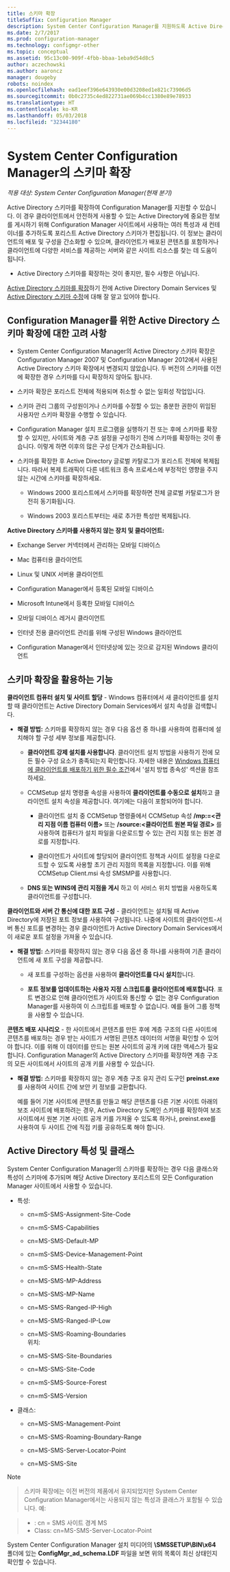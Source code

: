 ```yaml
---
title: 스키마 확장
titleSuffix: Configuration Manager
description: System Center Configuration Manager를 지원하도록 Active Directory 스키마를 확장합니다.
ms.date: 2/7/2017
ms.prod: configuration-manager
ms.technology: configmgr-other
ms.topic: conceptual
ms.assetid: 95c13c00-909f-4fbb-bbaa-1eba9d54d8c5
author: aczechowski
ms.author: aaroncz
manager: dougeby
robots: noindex
ms.openlocfilehash: ead1eef396e643930e00d3208ed1e821c73906d5
ms.sourcegitcommit: 0b0c2735c4ed822731ae069b4cc1380e89e78933
ms.translationtype: HT
ms.contentlocale: ko-KR
ms.lasthandoff: 05/03/2018
ms.locfileid: "32344180"
---
```

# <a name="schema-extensions-for-system-center-configuration-manager"></a>System Center Configuration Manager의 스키마 확장

*적용 대상: System Center Configuration Manager(현재 분기)*

Active Directory 스키마를 확장하여 Configuration Manager를 지원할 수 있습니다. 이 경우 클라이언트에서 안전하게 사용할 수 있는 Active Directory에 중요한 정보를 게시하기 위해 Configuration Manager 사이트에서 사용하는 여러 특성과 새 컨테이너를 추가하도록 포리스트 Active Directory 스키마가 편집됩니다. 이 정보는 클라이언트의 배포 및 구성을 간소화할 수 있으며, 클라이언트가 배포된 콘텐츠를 포함하거나 클라이언트에 다양한 서비스를 제공하는 서버와 같은 사이트 리소스를 찾는 데 도움이 됩니다.  

-   Active Directory 스키마를 확장하는 것이 좋지만, 필수 사항은 아닙니다.  

[Active Directory 스키마를 확장](https://docs.microsoft.com/sccm/core/plan-design/network/extend-the-active-directory-schema)하기 전에 Active Directory Domain Services 및 [Active Directory 스키마 수정](https://technet.microsoft.com/library/cc759402\(v=ws.10\).aspx)에 대해 잘 알고 있어야 합니다.  

## <a name="considerations-for-extending-the-active-directory-schema-for-configuration-manager"></a>Configuration Manager를 위한 Active Directory 스키마 확장에 대한 고려 사항  

-   System Center Configuration Manager의 Active Directory 스키마 확장은 Configuration Manager 2007 및 Configuration Manager 2012에서 사용된 Active Directory 스키마 확장에서 변경되지 않았습니다. 두 버전의 스키마를 이전에 확장한 경우 스키마를 다시 확장하지 않아도 됩니다.  

-   스키마 확장은 포리스트 전체에 적용되며 취소할 수 없는 일회성 작업입니다.  

-   스키마 관리 그룹의 구성원이거나 스키마를 수정할 수 있는 충분한 권한이 위임된 사용자만 스키마 확장을 수행할 수 있습니다.  

-   Configuration Manager 설치 프로그램을 실행하기 전 또는 후에 스키마를 확장할 수 있지만, 사이트와 계층 구조 설정을 구성하기 전에 스키마를 확장하는 것이 좋습니다. 이렇게 하면 이후의 많은 구성 단계가 간소화됩니다.  

-   스키마를 확장한 후 Active Directory 글로벌 카탈로그가 포리스트 전체에 복제됩니다. 따라서 복제 트래픽이 다른 네트워크 종속 프로세스에 부정적인 영향을 주지 않는 시간에 스키마를 확장하세요.  

    -   Windows 2000 포리스트에서 스키마를 확장하면 전체 글로벌 카탈로그가 완전히 동기화됩니다.  

    -   Windows 2003 포리스트부터는 새로 추가한 특성만 복제됩니다.  

**Active Directory 스키마를 사용하지 않는 장치 및 클라이언트:**  

-   Exchange Server 커넥터에서 관리하는 모바일 디바이스  

-   Mac 컴퓨터용 클라이언트  

-   Linux 및 UNIX 서버용 클라이언트  

-   Configuration Manager에서 등록된 모바일 디바이스  

-   Microsoft Intune에서 등록한 모바일 디바이스  

-   모바일 디바이스 레거시 클라이언트  

-   인터넷 전용 클라이언트 관리를 위해 구성된 Windows 클라이언트  

-   Configuration Manager에서 인터넷상에 있는 것으로 감지된 Windows 클라이언트  

## <a name="capabilities-that-benefit-from-extending-the-schema"></a>스키마 확장을 활용하는 기능  
**클라이언트 컴퓨터 설치 및 사이트 할당** - Windows 컴퓨터에서 새 클라이언트를 설치할 때 클라이언트는 Active Directory Domain Services에서 설치 속성을 검색합니다.  

-   **해결 방법:** 스키마를 확장하지 않는 경우 다음 옵션 중 하나를 사용하여 컴퓨터에 설치해야 할 구성 세부 정보를 제공합니다.  

    -   **클라이언트 강제 설치를 사용합니다**. 클라이언트 설치 방법을 사용하기 전에 모든 필수 구성 요소가 충족되는지 확인합니다. 자세한 내용은 [Windows 컴퓨터에 클라이언트를 배포하기 위한 필수 조건](/sccm/core/clients/deploy/prerequisites-for-deploying-clients-to-windows-computers)에서 '설치 방법 종속성' 섹션을 참조하세요.  

    -   CCMSetup 설치 명령줄 속성을 사용하여 **클라이언트를 수동으로 설치**하고 클라이언트 설치 속성을 제공합니다. 여기에는 다음이 포함되어야 합니다.  

        -   클라이언트 설치 중 CCMSetup 명령줄에서 CCMSetup 속성 **/mp:=&lt;관리 지점 이름 컴퓨터 이름\>** 또는 **/source:&lt;클라이언트 원본 파일 경로\>** 를 사용하여 컴퓨터가 설치 파일을 다운로드할 수 있는 관리 지점 또는 원본 경로를 지정합니다.  

        -   클라이언트가 사이트에 할당되어 클라이언트 정책과 사이트 설정을 다운로드할 수 있도록 사용할 초기 관리 지점의 목록을 지정합니다. 이를 위해 CCMSetup Client.msi 속성 SMSMP를 사용합니다.  

    -   **DNS 또는 WINS에 관리 지점을 게시** 하고 이 서비스 위치 방법을 사용하도록 클라이언트를 구성합니다.  

**클라이언트와 서버 간 통신에 대한 포트 구성** - 클라이언트는 설치될 때 Active Directory에 저장된 포트 정보를 사용하여 구성됩니다. 나중에 사이트의 클라이언트-서버 통신 포트를 변경하는 경우 클라이언트가 Active Directory Domain Services에서 이 새로운 포트 설정을 가져올 수 있습니다.  

-   **해결 방법:** 스키마를 확장하지 않는 경우 다음 옵션 중 하나를 사용하여 기존 클라이언트에 새 포트 구성을 제공합니다.  

    -   새 포트를 구성하는 옵션을 사용하여 **클라이언트를 다시 설치**합니다.  

    -   **포트 정보를 업데이트하는 사용자 지정 스크립트를 클라이언트에 배포합니다**. 포트 변경으로 인해 클라이언트가 사이트와 통신할 수 없는 경우 Configuration Manager를 사용하여 이 스크립트를 배포할 수 없습니다. 예를 들어 그룹 정책을 사용할 수 있습니다.  

**콘텐츠 배포 시나리오** - 한 사이트에서 콘텐츠를 만든 후에 계층 구조의 다른 사이트에 콘텐츠를 배포하는 경우 받는 사이트가 서명된 콘텐츠 데이터의 서명을 확인할 수 있어야 합니다. 이를 위해 이 데이터를 만드는 원본 사이트의 공개 키에 대한 액세스가 필요합니다. Configuration Manager의 Active Directory 스키마를 확장하면 계층 구조의 모든 사이트에서 사이트의 공개 키를 사용할 수 있습니다.  

-   **해결 방법:** 스키마를 확장하지 않는 경우 계층 구조 유지 관리 도구인 **preinst.exe**를 사용하여 사이트 간에 보안 키 정보를 교환합니다.  

     예를 들어 기본 사이트에 콘텐츠를 만들고 해당 콘텐츠를 다른 기본 사이트 아래의 보조 사이트에 배포하려는 경우, Active Directory 도메인 스키마를 확장하여 보조 사이트에서 원본 기본 사이트 공개 키를 가져올 수 있도록 하거나, preinst.exe를 사용하여 두 사이트 간에 직접 키를 공유하도록 해야 합니다.  

## <a name="active-directory-attributes-and-classes"></a>Active Directory 특성 및 클래스  
System Center Configuration Manager의 스키마를 확장하는 경우 다음 클래스와 특성이 스키마에 추가되며 해당 Active Directory 포리스트의 모든 Configuration Manager 사이트에서 사용할 수 있습니다.  

-   특성:  

    -   cn=mS-SMS-Assignment-Site-Code  

    -   cn=mS-SMS-Capabilities  

    -   cn=MS-SMS-Default-MP  

    -   cn=mS-SMS-Device-Management-Point  

    -   cn=mS-SMS-Health-State  

    -   cn=MS-SMS-MP-Address  

    -   cn=MS-SMS-MP-Name  

    -   cn=MS-SMS-Ranged-IP-High  

    -   cn=MS-SMS-Ranged-IP-Low  

    -   cn=MS-SMS-Roaming-Boundaries  
        위치:  

    -   cn=MS-SMS-Site-Boundaries  

    -   cn=MS-SMS-Site-Code  

    -   cn=mS-SMS-Source-Forest  

    -   cn=mS-SMS-Version  

-   클래스:  

    -   cn=MS-SMS-Management-Point  

    -   cn=MS-SMS-Roaming-Boundary-Range  

    -   cn=MS-SMS-Server-Locator-Point  

    -   cn=MS-SMS-Site  

> [!NOTE]  

>  스키마 확장에는 이전 버전의 제품에서 유지되었지만 System Center Configuration Manager에서는 사용되지 않는 특성과 클래스가 포함될 수 있습니다. 예:  

>   
>  -   : cn = SMS 사이트 경계 MS  
> -   Class: cn=MS-SMS-Server-Locator-Point  

System Center Configuration Manager 설치 미디어의 **\SMSSETUP\BIN\x64** 폴더에 있는 **ConfigMgr_ad_schema.LDF** 파일을 보면 위의 목록이 최신 상태인지 확인할 수 있습니다.  
